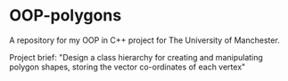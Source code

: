 # OOP-polygons
A repository for my OOP in C++ project for The University of Manchester. 

Project brief: 
  "Design a class hierarchy for creating and manipulating polygon shapes, storing the vector co-ordinates of each vertex"

